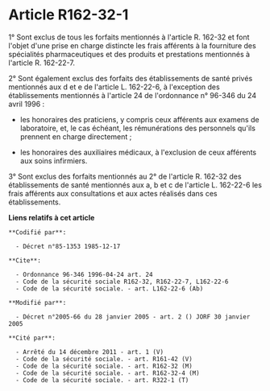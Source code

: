 # Article R162-32-1

1° Sont exclus de tous les forfaits mentionnés à l'article R. 162-32 et font l'objet d'une prise en charge distincte les
frais afférents à la fourniture des spécialités pharmaceutiques et des produits et prestations mentionnés à l'article R.
162-22-7.

2° Sont également exclus des forfaits des établissements de santé privés mentionnés aux d et e de l'article L. 162-22-6, à
l'exception des établissements mentionnés à l'article 24 de l'ordonnance n° 96-346 du 24 avril 1996 :

- les honoraires des praticiens, y compris ceux afférents aux examens de laboratoire, et, le cas échéant, les rémunérations
des personnels qu'ils prennent en charge directement ;

- les honoraires des auxiliaires médicaux, à l'exclusion de ceux afférents aux soins infirmiers.

3° Sont exclus des forfaits mentionnés au 2° de l'article R. 162-32 des établissements de santé mentionnés aux a, b et c de
l'article L. 162-22-6 les frais afférents aux consultations et aux actes réalisés dans ces établissements.

**Liens relatifs à cet article**

	**Codifié par**:

	  - Décret n°85-1353 1985-12-17

	**Cite**:

	  - Ordonnance 96-346 1996-04-24 art. 24
	  - Code de la sécurité sociale R162-32, R162-22-7, L162-22-6
	  - Code de la sécurité sociale. - art. L162-22-6 (Ab)

	**Modifié par**:

	  - Décret n°2005-66 du 28 janvier 2005 - art. 2 () JORF 30 janvier 2005

	**Cité par**:

	  - Arrêté du 14 décembre 2011 - art. 1 (V)
	  - Code de la sécurité sociale. - art. R161-42 (V)
	  - Code de la sécurité sociale. - art. R162-32 (M)
	  - Code de la sécurité sociale. - art. R162-32-4 (M)
	  - Code de la sécurité sociale. - art. R322-1 (T)
